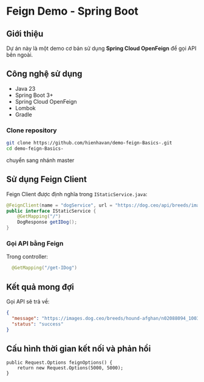 # Feign Demo - Spring Boot

## Giới thiệu
Dự án này là một demo cơ bản sử dụng **Spring Cloud OpenFeign** để gọi API bên ngoài. 

## Công nghệ sử dụng
- Java 23
- Spring Boot 3+
- Spring Cloud OpenFeign
- Lombok
- Gradle

###  Clone repository
```sh
git clone https://github.com/hienhavan/demo-feign-Basics-.git
cd demo-feign-Basics-
```
chuyển sang nhánh master

##  Sử dụng Feign Client
Feign Client được định nghĩa trong `IStaticService.java`:
```java
@FeignClient(name = "dogService", url = "https://dog.ceo/api/breeds/image/random", fallback = StaticService.class)
public interface IStaticService {
    @GetMapping("/")
    DogResponse getIDog();
}
```

### Gọi API bằng Feign
Trong controller:
```java
  @GetMapping("/get-IDog")
```

##  Kết quả mong đợi
Gọi API sẽ trả về:
```json
{
  "message": "https://images.dog.ceo/breeds/hound-afghan/n02088094_1003.jpg",
  "status": "success"
}
```
## Cấu hình thời gian kết nối và phản hổi
    public Request.Options feignOptions() {
        return new Request.Options(5000, 5000);
    }

